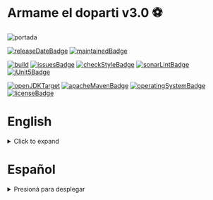 # Armame el doparti v3.0 ⚽

![portada](./src/main/res/img/readme/cover.png)

[![releaseDateBadge](https://img.shields.io/badge/release%20date-tbd-yellow)]()
[![maintainedBadge](https://img.shields.io/badge/maintained-yes-brightgreen)]()

[![build](https://github.com/akmsw/armame-el-doparti/actions/workflows/maven.yml/badge.svg?branch=develop-v3.0)](https://github.com/akmsw/armame-el-doparti/actions/workflows/maven.yml)
[![issuesBadge](https://img.shields.io/github/issues/akmsw/armame-el-doparti.svg?logo=github)](https://github.com/akmsw/armame-el-doparti/issues)
[![checkStyleBadge](https://img.shields.io/badge/checkstyle10.3.1-passing-brightgreen)](https://checkstyle.sourceforge.io/)
[![sonarLintBadge](https://img.shields.io/badge/sonarlint-passing-brightgreen?logo=sonarlint)](https://www.sonarlint.org/)
[![jUnit5Badge](https://img.shields.io/badge/junit5-passing-brightgreen?logo=junit5)](https://junit.org/junit5/)

[![openJDKTarget](https://img.shields.io/badge/jdk-11%2B-red?logo=openjdk)](https://openjdk.org/projects/jdk/11/)
[![apacheMavenBadge](https://img.shields.io/badge/apache-maven-orange?logo=apachemaven)](https://maven.apache.org/)
[![operatingSystemBadge](https://img.shields.io/badge/os-cross--platform-blueviolet?logo=windows-terminal)](https://en.wikipedia.org/wiki/Cross-platform_software)
[![licenseBadge](https://img.shields.io/badge/gpl-3.0-blue?logo=gnu)](https://www.gnu.org/licenses/gpl-3.0.en.html)

# English
<details>
  <summary>Click to expand</summary>

  ## 👉 Notice
  At the moment, this program's language is only ***spanish***.\
  Maybe in a future version I'll add a language-change button. Sorry about that.\
  However, you can read the documentation and use the program anyway!

  ## 📜 Index
  - [What is it?](https://github.com/akmsw/armame-el-doparti#-what-is-it)
  - [Requirements](https://github.com/akmsw/armame-el-doparti#-requirements)
    - [Java](https://github.com/akmsw/armame-el-doparti#-java)
      - [Minimum version](https://github.com/akmsw/armame-el-doparti#minimum-version)
      - [Recommended version](https://github.com/akmsw/armame-el-doparti#recommended-version)
  - [Download](https://github.com/akmsw/armame-el-doparti#-download)
  - [Installing & running](https://github.com/akmsw/armame-el-doparti#%EF%B8%8F-installing--running)
  - [How to use it?](https://github.com/akmsw/armame-el-doparti#-how-to-use-it)
  - [New features](https://github.com/akmsw/armame-el-doparti#-new-features)
    - [Players anchoring](https://github.com/akmsw/armame-el-doparti#-players-anchoring)
  - [Improvements](https://github.com/akmsw/armame-el-doparti#-improvements)
  - [Troubleshooting](https://github.com/akmsw/armame-el-doparti#%EF%B8%8F-troubleshooting)
    - [On Linux](https://github.com/akmsw/armame-el-doparti#-on-linux)
  - [Issues & suggestions](https://github.com/akmsw/armame-el-doparti#%EF%B8%8F-issues--suggestions)
  - [Screenshots](https://github.com/akmsw/armame-el-doparti#-screenshots)

  ## 🔎 What is it?
  Completely developed in Java and fully refactored, the new version of this program offers a fast and intuitive way to generate teams for soccer matches with 7 players per team, distributed either randomly or based on their skill.\
  It offers the possibility of "anchoring" two or more players to each other, thus guaranteeing that they will remain on the same team regardless of the chosen distribution method.

  ## 📦 Requirements
  ### ☕ Java
  - #### Minimum version
      🟡 [Java 11](https://www.oracle.com/ar/java/technologies/javase/jdk11-archive-downloads.html)
  - #### Recommended version
      🟢 [Java 17](https://www.oracle.com/java/technologies/javase/jdk17-archive-downloads.html) *(or newer)*

  ## 📥 Download
  The latest stable version of the program is available for download in the [releases](https://github.com/akmsw/armame-el-doparti/releases) section.

  ## ▶️ Installing & running
  Beyond the listed requirements, no further installation is needed to run this program.\
  Once the file with the ***.jar*** extension has been downloaded, and regardless of the operating system you use, you can go to the folder where it is located and open it with a simple *double click*.\
  In case you are on Linux and the program does not open, see the [troubleshooting on Linux](https://github.com/akmsw/armame-el-doparti#-en-linux) section.\
  Another way to run this program is to open a terminal inside the file's containing folder and run the command:
  ```bash
  java -jar file_name.jar
  ```

  ## 📝 How to use it?
  The user will be able to generate their teams by entering the names of the players to be drawn in each position.\
  The standard team formation is:
  - **Central defenders**: 1
  - **Lateral defenders**: 2
  - **Midfielders**: 2
  - **Forwards**: 1
  - **Goalkeepers**: 1

  Once the names of all the players to distribute in each position for both teams have been entered, it will be possible to select whether to distribute them randomly, or based on their skill.\
  If the second option is chosen, the user will be prompted for a skill number from 1 ***(bad player)*** to 5 ***(excellent player)*** for each player.\
  Finally, the teams will be assembled in the most fair way possible.\
  If the players are distributed based on their skill, the optimal distribution will be unique. If you decide to distribute them randomly, you can redistribute them as many times as you want.

  ## ⭐ New features
  ### 🔗 Players anchoring
  The objective of this feature is to indicate that at least two players selected by the user must belong to the same team regardless of the distribution chosen. The maximum possible number of players to pin to the same team is 6, thus guaranteeing that there are always at least two players left unpinned in order to make a distribution.\
  For this, a checkbox labeled "*Anclar jugadores*" is provided in the names input window. If the user checks this checkbox, after selecting the player distribution method, a window will be presented in which there will be all the entered players names and their respective checkbox. Players whose checkbox is checked will be pinned to the same team.\
  It will not be possible to anchor all players of the same type to the same team (i.e., if all midfielders are anchored for the same team, the other team will not have midfielders and this is not possible). The same goes for anchoring more than half of the registered players for a particular position to the same team.

  ## ✅ Improvements
  - Much more comfortable, intuitive and nicer GUI than in previous versions.
  - Major GUI bugs fix.
  - More efficient algorithms for players distribution were implemented.
  - Non-vital classes and methods were dropped, significantly improving abstraction, code modularization, maintainability, and program execution speed.
  - Implementation of regular expressions to lighten tasks.
  - Important refactoring changes.

  ## 🛠️ Troubleshooting
  ### 🐧 On Linux
  - If the ***.jar*** file does not run when you double-click it, follow the steps below:
    - Right click on the downloaded file
    - Go to properties
    - Open with...
    - In the custom command input field, enter: `java -jar`
    - Set as default option for execution of .jar files

  ## ⚠️ Issues & suggestions
  If the program has an error that must be reported to fix it, if you have thought of any new functionality to add to the program, or if you think that something could be modified, the [issues](https://github.com/akmsw/armame-el-doparti/issues) section is open for you to make these reports and/or suggestions. A GitHub account is required to open a new issue in the repository. In order to work on it as quickly as possible, I provide you with some templates for each case where I ask you for all the information that will be useful to me.

  ## 📸 Screenshots
  ![main_menu_window](./src/main/res/img/readme/ss1.png)\
  *Main menu window*

  ![help_window](./src/main/res/img/readme/ss2.png)\
  *Help window*

  ![names_input_window](./src/main/res/img/readme/ss3.png)\
  *Names input window*

  ![anchorages_window](./src/main/res/img/readme/ss4.png)\
  *Anchorages window*

  ![skills_window](./src/main/res/img/readme/ss5.png)\
  *Skill points input window*

  ![results_window_1](./src/main/res/img/readme/ss6.png)\
  *Random distribution without anchorages*

  ![results_window_2](./src/main/res/img/readme/ss7.png)\
  *Random distribution with three anchorages*

  ![results_window_3](./src/main/res/img/readme/ss8.png)\
  *By-skill distribution without anchorages*

</details>

# Español
<details>
  <summary>Presioná para desplegar</summary>

  ## 📜 Índice
  - [¿Qué es?](https://github.com/akmsw/armame-el-doparti#-qu%C3%A9-es)
  - [Requisitos](https://github.com/akmsw/armame-el-doparti#-requisitos)
    - [Java](https://github.com/akmsw/armame-el-doparti#-java)
      - [Versión mínima](https://github.com/akmsw/armame-el-doparti#versi%C3%B3n-m%C3%ADnima)
      - [Versión recomendada](https://github.com/akmsw/armame-el-doparti#versi%C3%B3n-recomendada)
  - [Descarga](https://github.com/akmsw/armame-el-doparti#-descarga)
  - [Instalación y ejecución](https://github.com/akmsw/armame-el-doparti#%EF%B8%8F-instalaci%C3%B3n-y-ejecuci%C3%B3n)
  - [¿Cómo se usa?](https://github.com/akmsw/armame-el-doparti#-c%C3%B3mo-se-usa)
  - [Nuevas funcionalidades](https://github.com/akmsw/armame-el-doparti#-nuevas-funcionalidades)
    - [Anclaje de jugadores](https://github.com/akmsw/armame-el-doparti#-anclaje-de-jugadores)
  - [Mejoras](https://github.com/akmsw/armame-el-doparti#-mejoras)
  - [Solución a problemas frecuentes](https://github.com/akmsw/armame-el-doparti#%EF%B8%8F-soluci%C3%B3n-de-problemas-comunes)
    - [En Linux](https://github.com/akmsw/armame-el-doparti#-en-linux)
  - [Reportes y sugerencias](https://github.com/akmsw/armame-el-doparti#%EF%B8%8F-reportes-y-sugerencias)
  - [Capturas de pantalla](https://github.com/akmsw/armame-el-doparti#-capturas-de-pantalla)

  ## 🔎 ¿Qué es?
  Desarrollado completamente en Java y refactorizado en su totalidad, la nueva versión de este programa ofrece una rápida e intuitiva manera de generar equipos para partidos de fútbol 7, ya sea con distribución aleatoria de jugadores o basada en puntuaciones.\
  Se ofrece la posibilidad de "anclar" dos o más jugadores entre sí, garantizando de esta forma que queden en el mismo equipo sin importar el método de distribución elegido.

  ## 📦 Requisitos
  ### ☕ Java
  - #### Versión mínima
      🟡 [Java 11](https://www.oracle.com/ar/java/technologies/javase/jdk11-archive-downloads.html)
  - #### Versión recomendada
      🟢 [Java 17](https://www.oracle.com/java/technologies/javase/jdk17-archive-downloads.html) *(o más reciente)*

  ## 📥 Descarga
  La versión estable más reciente del programa se encuentra disponible para descargar en la sección [releases](https://github.com/akmsw/armame-el-doparti/releases) de este proyecto.

  ## ▶️ Instalación y ejecución
  Más allá de los requisitos listados, no hace falta ninguna instalación para correr este programa.\
  Una vez descargado el archivo con extensión ***.jar***, e independientemente del sistema operativo que uses, podés dirigirte a la carpeta donde está situado y abrirlo con un simple *doble click*. En caso de estar en Linux y que el programa no se abra, revisá la sección de [solución a problemas frecuentes en linux](https://github.com/akmsw/armame-el-doparti#-en-linux).\
  Una alternativa es abrir una terminal dentro de la carpeta contenedora del archivo y ejecutar el comando:
  ```bash
  java -jar nombre_del_archivo.jar
  ```

  ## 📝 ¿Cómo se usa?
  Primero vas a tener que ingresar los nombres de los jugadores a sortear en cada posición.\
  La distribución estándar de jugadores por equipo es:
  - **Defensores centrales**: 1
  - **Defensores laterales**: 2
  - **Mediocampistas**: 2
  - **Delanteros**: 1
  - **Arqueros**: 1

  Una vez ingresados los nombres de todos los jugadores a repartir en cada posición para ambos equipos, vas a poder seleccionar si distribuirlos de manera aleatoria o en base a una puntuación.\
  Si elegís la segunda opción, vas a tener que ingresar una puntuación de 1 ***(mal jugador)*** a 5 ***(excelente jugador)*** para cada uno.\
  Finalmente, los equipos se van a armar de la manera más equitativa posible.\
  Si los jugadores se reparten en base a sus puntuaciones, la distribución óptima va a ser única. Si se los reparte de manera aleatoria, vas a poder redistribuirlos tantas veces como quieras.

  ## ⭐ Nuevas funcionalidades
  ### 🔗 Anclaje de jugadores
  El objetivo de esta funcionalidad es la de indicarle al programa que al menos dos jugadores seleccionados por el usuario tienen que estar en el mismo equipo sin importar la distribución que se elija para el resto. El número máximo posible de jugadores a anclar a un mismo equipo es de 6, garantizando así que siempre queden al menos dos jugadores sin anclar para poder realizar alguna distribución.\
  Para esto, hay una casilla rotulada con el texto "*Anclar jugadores*" en la ventana de ingreso de nombres. Si tildás esta casilla, luego de seleccionar el método de distribución de jugadores, vas a ver una ventana con una lista con todos los nombres ingresados, cada uno con una casilla similar asignada. Los jugadores cuya casilla esté tildada van a ser anclados al mismo equipo.\
  No se pueden anclar a un mismo equipo todos los jugadores de un mismo tipo (por ejemplo, si se anclan todos los mediocampistas para un mismo equipo, el otro equipo no va a tener mediocampistas y esto no es posible). Lo mismo sucede con anclar a un mismo equipo más de la mitad de jugadores registrados para una posición particular.

  ## ✅ Mejoras
  - GUI mucho más cómoda, intuitiva y agradable que en versiones anteriores.
  - Arreglo de importantes bugs de la GUI.
  - Se implementaron algoritmos más eficientes para las distribuciones.
  - Se prescindió de clases y métodos que no eran vitales, mejorando significativamente la abstracción, la modularización del código, su mantenibilidad y la velocidad de ejecución del programa.
  - Se implementarion expresiones regulares para alivianar tareas.
  - Importantes cambios de refactorización.

  ## 🛠️ Solución a problemas frecuentes
  ### 🐧 En Linux
  - Si el archivo ***.jar*** no se ejecuta al hacerle doble click, hacé esto:
    - Click derecho sobre el archivo descargado
    - Propiedades
    - Abrir con...
    - En el campo de ingreso de comando personalizado, poné: `java -jar`
    - Seleccionalo como opción predeterminada para la ejecución de archivos .jar

  ## ⚠️ Reportes y sugerencias
  Si el programa presenta algún error que debería ser reportado para arreglarlo, si se te ocurrió alguna nueva funcionalidad para agregar al programa, o si opinás que algo podría ser modificado, la sección de [issues](https://github.com/akmsw/armame-el-doparti/issues) está abierta para que hagas estos reportes y/o sugerencias. Es necesario tener una cuenta en GitHub para abrir un nuevo reporte en el repositorio. Para poder trabajar en eso lo más rápidamente posible, te proveo unas plantillas para cada caso donde te pido toda la información que necesito.

  ## 📸 Capturas de pantalla
  ![ventana_principal](./src/main/res/img/readme/ss1.png)\
  *Menú principal*

  ![ventana_ayuda](./src/main/res/img/readme/ss2.png)\
  *Ventana de ayuda*

  ![ventana_ingreso_nombres](./src/main/res/img/readme/ss3.png)\
  *Ventana de ingreso de nombres*

  ![ventana_anclajes](./src/main/res/img/readme/ss4.png)\
  *Ventana de anclajes*

  ![ventana_puntuaciones](./src/main/res/img/readme/ss5.png)\
  *Ventana de puntuaciones*

  ![ventana_resultados_1](./src/main/res/img/readme/ss6.png)\
  *Resultado de distribución aleatoria sin anclajes*

  ![ventana_resultados_2](./src/main/res/img/readme/ss7.png)\
  *Resultado de distribución aleatoria con tres anclajes distintos*

  ![ventana_resultados_3](./src/main/res/img/readme/ss8.png)\
  *Resultado de distribución por puntuaciones sin anclajes*
</details>